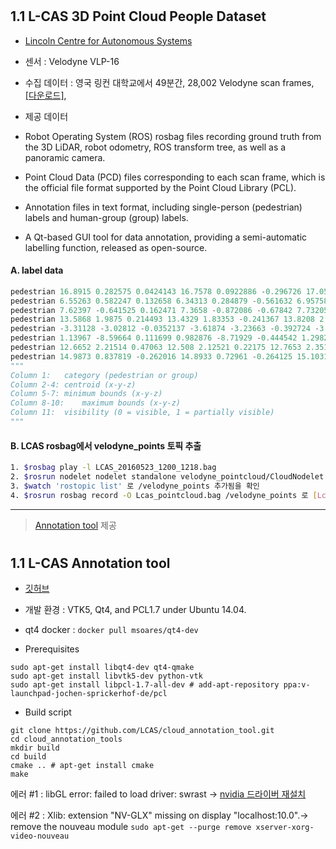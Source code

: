 #
## 1.1 L-CAS 3D Point Cloud People Dataset

- [Lincoln Centre for Autonomous Systems](https://lcas.lincoln.ac.uk/wp/research/data-sets-software/l-cas-3d-point-cloud-people-dataset/)
- 센서 : Velodyne VLP-16
- 수집 데이터 : 영국 링컨 대학교에서 49분간, 28,002 Velodyne scan frames, [[다운로드]](https://lcas.lincoln.ac.uk/owncloud/index.php/s/wu2NILXZ7mzjovS),

- 제공 데이터
- Robot Operating System (ROS) rosbag files recording ground truth from the 3D LiDAR, robot odometry, ROS transform tree, as well as a panoramic camera.
- Point Cloud Data (PCD) files corresponding to each scan frame, which is the official file format supported by the Point Cloud Library (PCL).
- Annotation files in text format, including single-person (pedestrian) labels and human-group (group) labels.
- A Qt-based GUI tool for data annotation, providing a semi-automatic labelling function, released as open-source.

#### A. label data

```python
pedestrian 16.8915 0.282575 0.0424143 16.7578 0.0922886 -0.296726 17.0572 0.498739 0.297738 0
pedestrian 6.55263 0.582247 0.132658 6.34313 0.284879 -0.561632 6.95758 0.850341 0.822374 0
pedestrian 7.62397 -0.641525 0.162471 7.3658 -0.872086 -0.67842 7.73205 -0.440035 0.662384 0
pedestrian 13.5868 1.9875 0.214493 13.4329 1.83353 -0.241367 13.8208 2.21375 0.724958 0
pedestrian -3.31128 -3.02812 -0.0352137 -3.61874 -3.23663 -0.392724 -3.1304 -2.77111 0.408237 0
pedestrian 1.13967 -8.59664 0.111699 0.982876 -8.71929 -0.444542 1.29828 -8.34763 0.455323 0
pedestrian 12.6652 2.21514 0.47063 12.508 2.12521 0.22175 12.7653 2.35142 0.679425 0
pedestrian 14.9873 0.837819 -0.262016 14.8933 0.72961 -0.264125 15.1031 0.947489 -0.26032 0
"""
Column 1:	category (pedestrian or group)
Column 2-4:	centroid (x-y-z)
Column 5-7:	minimum bounds (x-y-z)
Column 8-10:	maximum bounds (x-y-z)
Column 11:	visibility (0 = visible, 1 = partially visible)
"""
```

#### B. LCAS rosbag에서 velodyne_points 토픽 추출

```bash
1. $rosbag play -l LCAS_20160523_1200_1218.bag
2. $rosrun nodelet nodelet standalone velodyne_pointcloud/CloudNodelet
3. $watch 'rostopic list' 로 /velodyne_points 추가됨을 확인
4. $rosrun rosbag record -O Lcas_pointcloud.bag /velodyne_points 로 [Lcas_pointcloud.bag]파일 생성
```



---

> [Annotation tool](https://github.com/lcas/cloud_annotation_tool) 제공

#
## 1.1 L-CAS Annotation tool

- [깃허브](https://github.com/lcas/cloud_annotation_tool)
- 개발 환경 : VTK5, Qt4, and PCL1.7 under Ubuntu 14.04.
- qt4 docker : `docker pull msoares/qt4-dev`

- Prerequisites
```
sudo apt-get install libqt4-dev qt4-qmake
sudo apt-get install libvtk5-dev python-vtk
sudo apt-get install libpcl-1.7-all-dev # add-apt-repository ppa:v-launchpad-jochen-sprickerhof-de/pcl
```

- Build script
```
git clone https://github.com/LCAS/cloud_annotation_tool.git
cd cloud_annotation_tools
mkdir build
cd build
cmake .. # apt-get install cmake
make
```

에러 #1 : libGL error: failed to load driver: swrast -> [nvidia 드라이버 재설치](https://github.com/adioshun/System_Setup/wiki/4_CUDA_CuDNN-Setup#%EC%B0%B8%EA%B3%A0-%EB%93%9C%EB%9D%BC%EC%9D%B4%EB%B2%84-%EC%84%A4%EC%B9%98)

에러 #2 : Xlib: extension "NV-GLX" missing on display "localhost:10.0".-> remove the nouveau module `sudo apt-get --purge remove xserver-xorg-video-nouveau`

